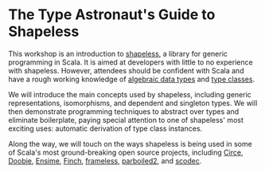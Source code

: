 # The Type Astronaut's Guide to Shapeless

This workshop is an introduction to [shapeless][link-shapeless],
a library for generic programming in Scala.
It is aimed at developers with little to no experience with shapeless.
However, attendees should be confident with Scala
and have a rough working knowledge
of [algebraic data types][link-tpolecat-adts]
and [type classes][link-kevinwright-type-classes].

We will introduce the main concepts used by shapeless,
including generic representations, isomorphisms,
and dependent and singleton types.
We will then demonstrate programming techniques
to abstract over types and eliminate boilerplate,
paying special attention to one of shapeless' most exciting uses:
automatic derivation of type class instances.

Along the way, we will touch on the ways shapeless is being used
in some of Scala's most ground-breaking open source projects,
including [Circe][link-circe], [Doobie][link-doobie],
[Ensime][link-ensime], [Finch][link-finch],
[frameless][link-frameless], [parboiled2][link-parboiled2],
and [scodec][link-scodec].

[link-shapeless]: https://github.com/milessabin/shapeless
[link-circe]: https://github.com/travisbrown/circe
[link-doobie]: https://github.com/tpolecat/doobie
[link-ensime]: https://ensime.org
[link-finch]: https://github.com/finagle/finch
[link-frameless]: https://github.com/adelbertc/frameless
[link-parboiled2]: https://github.com/sirthias/parboiled2
[link-scodec]: https://github.com/scodec/scodec

[link-tpolecat-adts]: http://tpolecat.github.io/presentations/algebraic_types.html
[link-kevinwright-type-classes]: http://stackoverflow.com/questions/5408861/what-are-type-classes-in-scala-useful-for
